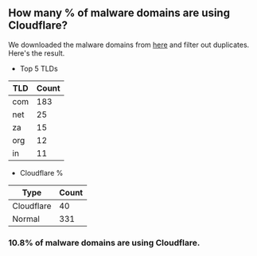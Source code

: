 ## How many % of malware domains are using Cloudflare?


We downloaded the malware domains from [here](https://urlhaus.abuse.ch) and filter out duplicates.
Here's the result.


[//]: # (start replacement)


- Top 5 TLDs

| TLD | Count |
| --- | --- |
| com | 183 |
| net | 25 |
| za | 15 |
| org | 12 |
| in | 11 |


- Cloudflare %

| Type | Count |
| --- | --- |
| Cloudflare | 40 |
| Normal | 331 |


### 10.8% of malware domains are using Cloudflare.